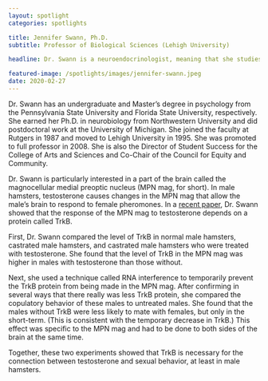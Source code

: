 ```yaml
---
layout: spotlight
categories: spotlights

title: Jennifer Swann, Ph.D.
subtitle: Professor of Biological Sciences (Lehigh University)

headline: Dr. Swann is a neuroendocrinologist, meaning that she studies the effect of hormones on the brain. Her research mostly focuses on comparing the brains of male and female hamsters.

featured-image: /spotlights/images/jennifer-swann.jpeg
date: 2020-02-27
---
```


Dr. Swann has an undergraduate and Master’s degree in psychology from the Pennsylvania State University and Florida State University, respectively. She earned her Ph.D. in neurobiology from Northwestern University and did postdoctoral work at the University of Michigan. She joined the faculty at Rutgers in 1987 and moved to Lehigh University in 1995. She was promoted to full professor in 2008. She is also the Director of Student Success for the College of Arts and Sciences and Co-Chair of the Council for Equity and Community.

Dr. Swann is particularly interested in a part of the brain called the magnocellular medial preoptic nucleus (MPN mag, for short). In male hamsters, testosterone causes changes in the MPN mag that allow the male’s brain to respond to female pheromones. In a <a class="light-bg" href="https://doi.org/10.1016/j.yhbeh.2017.10.016" target="_blank" rel="noopener noreferrer">recent paper</a>, Dr. Swann showed that the response of the MPN mag to testosterone depends on a protein called TrkB.

First, Dr. Swann compared the level of TrkB in normal male hamsters, castrated male hamsters, and castrated male hamsters who were treated with testosterone. She found that the level of TrkB in the MPN mag was higher in males with testosterone than those without.

Next, she used a technique called RNA interference to temporarily prevent the TrkB protein from being made in the MPN mag. After confirming in several ways that there really was less TrkB protein, she compared the copulatory behavior of these males to untreated males. She found that the males without TrkB were less likely to mate with females, but only in the short-term. (This is consistent with the temporary decrease in TrkB.) This effect was specific to the MPN mag and had to be done to both sides of the brain at the same time.

Together, these two experiments showed that TrkB is necessary for the connection between testosterone and sexual behavior, at least in male hamsters.